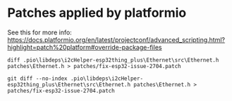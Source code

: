 # Patches applied by platformio

See this for more info: https://docs.platformio.org/en/latest/projectconf/advanced_scripting.html?highlight=patch%20platform#override-package-files

```
diff .pio\libdeps\i2cHelper-esp32thing_plus\Ethernet\src\Ethernet.h patches\Ethernet.h > patches/fix-esp32-issue-2704.patch    
```

```
git diff --no-index .pio\libdeps\i2cHelper-esp32thing_plus\Ethernet\src\Ethernet.h patches\Ethernet.h > patches/fix-esp32-issue-2704.patch    
```